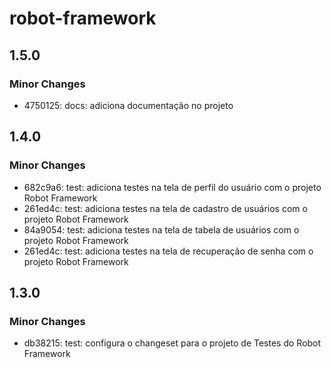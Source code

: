 # robot-framework

## 1.5.0

### Minor Changes

- 4750125: docs: adiciona documentação no projeto

## 1.4.0

### Minor Changes

- 682c9a6: test: adiciona testes na tela de perfil do usuário com o projeto Robot Framework
- 261ed4c: test: adiciona testes na tela de cadastro de usuários com o projeto Robot Framework
- 84a9054: test: adiciona testes na tela de tabela de usuários com o projeto Robot Framework
- 261ed4c: test: adiciona testes na tela de recuperação de senha com o projeto Robot Framework

## 1.3.0

### Minor Changes

- db38215: test: configura o changeset para o projeto de Testes do Robot Framework
